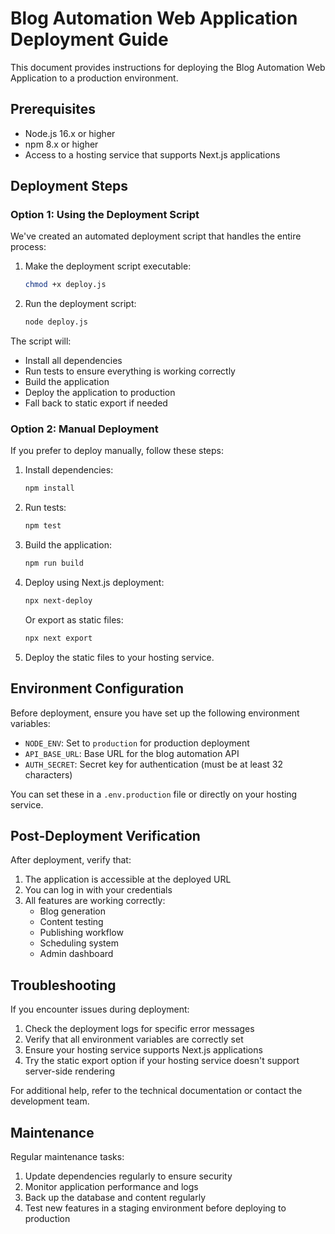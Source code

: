 # Blog Automation Web Application Deployment Guide

This document provides instructions for deploying the Blog Automation Web Application to a production environment.

## Prerequisites

- Node.js 16.x or higher
- npm 8.x or higher
- Access to a hosting service that supports Next.js applications

## Deployment Steps

### Option 1: Using the Deployment Script

We've created an automated deployment script that handles the entire process:

1. Make the deployment script executable:
   ```bash
   chmod +x deploy.js
   ```

2. Run the deployment script:
   ```bash
   node deploy.js
   ```

The script will:
- Install all dependencies
- Run tests to ensure everything is working correctly
- Build the application
- Deploy the application to production
- Fall back to static export if needed

### Option 2: Manual Deployment

If you prefer to deploy manually, follow these steps:

1. Install dependencies:
   ```bash
   npm install
   ```

2. Run tests:
   ```bash
   npm test
   ```

3. Build the application:
   ```bash
   npm run build
   ```

4. Deploy using Next.js deployment:
   ```bash
   npx next-deploy
   ```

   Or export as static files:
   ```bash
   npx next export
   ```

5. Deploy the static files to your hosting service.

## Environment Configuration

Before deployment, ensure you have set up the following environment variables:

- `NODE_ENV`: Set to `production` for production deployment
- `API_BASE_URL`: Base URL for the blog automation API
- `AUTH_SECRET`: Secret key for authentication (must be at least 32 characters)

You can set these in a `.env.production` file or directly on your hosting service.

## Post-Deployment Verification

After deployment, verify that:

1. The application is accessible at the deployed URL
2. You can log in with your credentials
3. All features are working correctly:
   - Blog generation
   - Content testing
   - Publishing workflow
   - Scheduling system
   - Admin dashboard

## Troubleshooting

If you encounter issues during deployment:

1. Check the deployment logs for specific error messages
2. Verify that all environment variables are correctly set
3. Ensure your hosting service supports Next.js applications
4. Try the static export option if your hosting service doesn't support server-side rendering

For additional help, refer to the technical documentation or contact the development team.

## Maintenance

Regular maintenance tasks:

1. Update dependencies regularly to ensure security
2. Monitor application performance and logs
3. Back up the database and content regularly
4. Test new features in a staging environment before deploying to production
